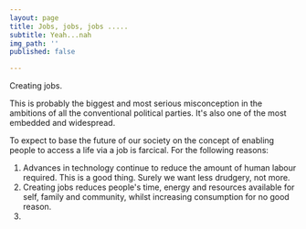 ```yaml
---
layout: page
title: Jobs, jobs, jobs .....
subtitle: Yeah...nah
img_path: ''
published: false

---
```

Creating jobs.

This is probably the biggest and most serious misconception in the ambitions of all the conventional political parties. It's also one of the most embedded and widespread.

To expect to base the future of our society on the concept of enabling people to access a life via a job is farcical. For the following reasons:

1. Advances in technology continue to reduce the amount of human labour required. This is a good thing. Surely we want less drudgery, not more.
2. Creating jobs reduces people's time, energy and resources available for self, family and community, whilst increasing consumption for no good reason.
3. 